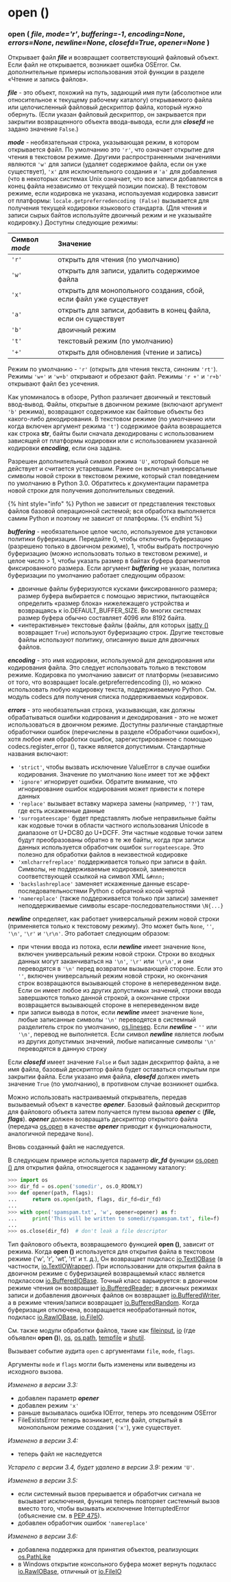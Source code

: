 # open \(\)

### open \( _file_, _mode='r'_, _buffering=-1_, _encoding=None_, _errors=None_, _newline=None_, _closefd=True_, _opener=None_ \)

Открывает файл _**file**_ и возвращает соответствующий файловый объект. Если файл не открывается, возникает ошибка OSError. См. дополнительные примеры использования этой функции в разделе «Чтение и запись файлов».

_**file**_ - это объект, похожий на путь, задающий имя пути \(абсолютное или относительное к текущему рабочему каталогу\) открываемого файла или целочисленный файловый дескриптор файла, который нужно обернуть. \(Если указан файловый дескриптор, он закрывается при закрытии возвращенного объекта ввода-вывода, если для _**closefd**_ не задано значение `False`.\)

_**mode**_ - необязательная строка, указывающая режим, в котором открывается файл. По умолчанию это `'r'`, что означает открытие для чтения в текстовом режиме. Другими распространенными значениями являются `'w'` для записи \(удаляет содержимое файла, если он уже существует\), `'x'` для исключительного создания и `'a'` для добавления \(что в некоторых системах Unix означает, что все записи добавляются в конец файла независимо от текущей позиции поиска\). В текстовом режиме, если кодировка не указана, используемая кодировка зависит от платформы: `locale.getpreferredencoding (False)` вызывается для получения текущей кодировки языкового стандарта. \(Для чтения и записи сырых байтов используйте двоичный режим и не указывайте кодировку.\) Доступны следующие режимы:

| Символ _**mode**_ | Значение |
| :--- | :--- |
| `'r'` | открыть для чтения \(по умолчанию\) |
| `'w'` | открыть для записи, удалить содержимое файла |
| `'x'` | открыть для монопольного создания, сбой, если файл уже существует |
| `'a'` | открыть для записи, добавить в конец файла, если он существует |
| `'b'` | двоичный режим |
| `'t'` | текстовый режим \(по умолчанию\) |
| `'+'` | открыть для обновления \(чтение и запись\) |

Режим по умолчанию - `'r'` \(открыть для чтения текста, синоним `'rt'`\). Режимы `'w+'` и `'w+b'` открывают и обрезают файл. Режимы `'r +'` и `'r+b'` открывают файл без усечения.

Как упоминалось в обзоре, Python различает двоичный и текстовый ввод-вывод. Файлы, открытые в двоичном режиме \(включают аргумент `'b'` режима\), возвращают содержимое как байтовые объекты без какого-либо декодирования. В текстовом режиме \(по умолчанию или когда включен аргумент режима `'t'`\) содержимое файла возвращается как строка **str**, байты были сначала декодированы с использованием зависящей от платформы кодировки или с использованием указанной кодировки _**encoding**_, если она задана.

Разрешен дополнительный символ режима `'U'`, который больше не действует и считается устаревшим. Ранее он включал универсальные символы новой строки в текстовом режиме, который стал поведением по умолчанию в Python 3.0. Обратитесь к документации параметра новой строки для получения дополнительных сведений.

{% hint style="info" %}
Python не зависит от представления текстовых файлов базовой операционной системой; вся обработка выполняется самим Python и поэтому не зависит от платформы.
{% endhint %}

_**buffering**_ - необязательное целое число, используемое для установки политики буферизации. Передайте 0, чтобы отключить буферизацию \(разрешено только в двоичном режиме\), 1, чтобы выбрать построчную буферизацию \(можно использовать только в текстовом режиме\), и целое число &gt; 1, чтобы указать размер в байтах буфера фрагментов фиксированного размера. Если аргумент _**buffering**_ не указан, политика буферизации по умолчанию работает следующим образом:

* двоичные файлы буферизуются кусками фиксированного размера; размер буфера выбирается с помощью эвристики, пытающейся определить «размер блока» нижележащего устройства и возвращаясь к io.DEFAULT\_BUFFER\_SIZE. Во многих системах размер буфера обычно составляет 4096 или 8192 байта.
* «интерактивные» текстовые файлы \(файлы, для которых [isatty \(\)](../../moduli-standartnoi-biblioteki-1/obshie-sluzhby-operacionnoi-sistemy/io/io.iobase/io.iobase.isatty.md) возвращает `True`\) используют буферизацию строк. Другие текстовые файлы используют политику, описанную выше для двоичных файлов.

_**encoding**_ - это имя кодировки, используемой для декодирования или кодирования файла. Это следует использовать только в текстовом режиме. Кодировка по умолчанию зависит от платформы \(независимо от того, что возвращает locale.getpreferredencoding \(\)\), но можно использовать любую кодировку текста, поддерживаемую Python. См. модуль codecs для получения списка поддерживаемых кодировок.

_**errors**_ - это необязательная строка, указывающая, как должны обрабатываться ошибки кодирования и декодирования - это не может использоваться в двоичном режиме. Доступны различные стандартные обработчики ошибок \(перечислены в разделе «Обработчики ошибок»\), хотя любое имя обработки ошибок, зарегистрированное с помощью codecs.register\_error \(\), также является допустимым. Стандартные названия включают:

* `'strict'`, чтобы вызвать исключение ValueError в случае ошибки кодирования. Значение по умолчанию `None` имеет тот же эффект
* `'ignore'` игнорирует ошибки. Обратите внимание, что игнорирование ошибок кодирования может привести к потере данных
* `'replace'` вызывает вставку маркера замены \(например, `'?'`\) там, где есть искаженные данные
* `'surrogateescape'` будет представлять любые неправильные байты как кодовые точки в области частного использования Unicode в диапазоне от U+DC80 до U+DCFF. Эти частные кодовые точки затем будут преобразованы обратно в те же байты, когда при записи данных используется обработчик ошибок `surrogateescape`. Это полезно для обработки файлов в неизвестной кодировке
* `'xmlcharrefreplace'` поддерживается только при записи в файл. Символы, не поддерживаемые кодировкой, заменяются соответствующей ссылкой на символ XML `&#nnn;`
* `'backslashreplace'` заменяет искаженные данные escape-последовательностями Python с обратной косой чертой
* `'namereplace'` \(также поддерживается только при записи\) заменяет неподдерживаемые символы escape-последовательностями `\N{...}`

_**newline**_ определяет, как работает универсальный режим новой строки \(применяется только к текстовому режиму\). Это может быть `None`, `''`, `'\n'`, `'\r'` и `'\r\n'`. Это работает следующим образом:

* при чтении ввода из потока, если _**newline**_ имеет значение `None`, включен универсальный режим новой строки. Строки во входных данных могут заканчиваться на `'\n'`, `'\r'` или `'\r\n'`, и они переводятся в `'\n'` перед возвратом вызывающей стороне. Если это `''`, включен универсальный режим новой строки, но окончания строк возвращаются вызывающей стороне в непереведенном виде. Если он имеет любое из других допустимых значений, строки ввода завершаются только данной строкой, а окончание строки возвращается вызывающей стороне в непереведенном виде
* при записи вывода в поток, если _**newline**_ имеет значение `None`, любые записанные символы `'\n'` переводятся в системный разделитель строк по умолчанию, [os.linesep](../../moduli-standartnoi-biblioteki-1/obshie-sluzhby-operacionnoi-sistemy/os/raznye-sluzhby-os/os.linesep.md). Если _**newline**_ - `''` или `'\n'`, перевод не выполняется. Если символ _**newline**_ является любым из других допустимых значений, любые написанные символы `'\n'` переводятся в данную строку

Если _**closefd**_ имеет значение `False` и был задан дескриптор файла, а не имя файла, базовый дескриптор файла будет оставаться открытым при закрытии файла. Если указано имя файла, _**closefd**_ должен иметь значение `True` \(по умолчанию\), в противном случае возникнет ошибка.

Можно использовать настраиваемый открыватель, передав вызываемый объект в качестве _**opener**_. Базовый файловый дескриптор для файлового объекта затем получается путем вызова _**opener**_ с \(_**file, flags**_\). _**opener**_ должен возвращать дескриптор открытого файла \(передача [os.open](../../moduli-standartnoi-biblioteki-1/obshie-sluzhby-operacionnoi-sistemy/os/operacii-s-failovymi-deskriptorami/os.open.md) в качестве _**opener**_ приводит к функциональности, аналогичной передаче `None`\).

Вновь созданный файл не наследуется.

В следующем примере используется параметр _**dir\_fd**_ функции [os.open \(\)](../../moduli-standartnoi-biblioteki-1/obshie-sluzhby-operacionnoi-sistemy/os/operacii-s-failovymi-deskriptorami/os.open.md) для открытия файла, относящегося к заданному каталогу:

```python
>>> import os
>>> dir_fd = os.open('somedir', os.O_RDONLY)
>>> def opener(path, flags):
...     return os.open(path, flags, dir_fd=dir_fd)
...
>>> with open('spamspam.txt', 'w', opener=opener) as f:
...     print('This will be written to somedir/spamspam.txt', file=f)
...
>>> os.close(dir_fd)  # don't leak a file descriptor
```

Тип файлового объекта, возвращаемого функцией **open \(\)**, зависит от режима. Когда **open \(\)** используется для открытия файла в текстовом режиме \('w', 'r', 'wt', 'rt' и т. д.\), Он возвращает подкласс [io.TextIOBase](../../moduli-standartnoi-biblioteki-1/obshie-sluzhby-operacionnoi-sistemy/io/io.textiobase/) \(в частности, [io.TextIOWrapper](../../moduli-standartnoi-biblioteki-1/obshie-sluzhby-operacionnoi-sistemy/io/io.textiowrapper.md)\). При использовании для открытия файла в двоичном режиме с буферизацией возвращаемый класс является подклассом [io.BufferedIOBase](../../moduli-standartnoi-biblioteki-1/obshie-sluzhby-operacionnoi-sistemy/io/io.bufferediobase/). Точный класс варьируется: в двоичном режиме чтения он возвращает [io.BufferedReader](../../moduli-standartnoi-biblioteki-1/obshie-sluzhby-operacionnoi-sistemy/io/io.bufferedreader/); в двоичных режимах записи и добавления двоичных файлов он возвращает [io.BufferedWriter](../../moduli-standartnoi-biblioteki-1/obshie-sluzhby-operacionnoi-sistemy/io/io.bufferedwriter/), а в режиме чтения/записи возвращает [io.BufferedRandom](../../moduli-standartnoi-biblioteki-1/obshie-sluzhby-operacionnoi-sistemy/io/io.bufferedrandom.md). Когда буферизация отключена, возвращается необработанный поток, подкласс [io.RawIOBase](../../moduli-standartnoi-biblioteki-1/obshie-sluzhby-operacionnoi-sistemy/io/io.rawiobase/), [io.FileIO](../../moduli-standartnoi-biblioteki-1/obshie-sluzhby-operacionnoi-sistemy/io/io.fileio.md).

См. также модули обработки файлов, такие как [fileinput](../../moduli-standartnoi-biblioteki-1/dostup-k-failam-i-papkam/fileinput.md), [io](../../moduli-standartnoi-biblioteki-1/obshie-sluzhby-operacionnoi-sistemy/io/) \(где объявлен **open \(\)**\), [os](../../moduli-standartnoi-biblioteki-1/obshie-sluzhby-operacionnoi-sistemy/os/), [os.path](../../moduli-standartnoi-biblioteki-1/dostup-k-failam-i-papkam/os.path/), [tempfile](../../moduli-standartnoi-biblioteki-1/dostup-k-failam-i-papkam/tempfile.md) и [shutil](../../moduli-standartnoi-biblioteki-1/dostup-k-failam-i-papkam/shutil/).

Вызывает событие аудита `open` с аргументами `file`, `mode`, `flags`.

Аргументы `mode` и `flags` могли быть изменены или выведены из исходного вызова.

_Изменено в версии 3.3:_

* добавлен параметр _**opener**_
* добавлен режим `'x'`
* раньше вызывалась ошибка IOError, теперь это псевдоним OSError
* FileExistsError теперь возникает, если файл, открытый в монопольном режиме создания \(`'x'`\), уже существует.

_Изменено в версии 3.4:_

* теперь файл не наследуется

_Устарело с версии 3.4, будет удалено в версии 3.9:_ режим `'U'`.

_Изменено в версии 3.5:_

* если системный вызов прерывается и обработчик сигнала не вызывает исключения, функция теперь повторяет системный вызов вместо того, чтобы вызывать исключение InterruptedError \(объяснение см. в [PEP 475](https://www.python.org/dev/peps/pep-0475/)\).
* добавлен обработчик ошибок `'namereplace'`

_Изменено в версии 3.6:_

* добавлена поддержка для принятия объектов, реализующих [os.PathLike](../../moduli-standartnoi-biblioteki-1/obshie-sluzhby-operacionnoi-sistemy/os/parametry-processa/os.pathlike.md)
* в Windows открытие консольного буфера может вернуть подкласс [io.RawIOBase](../../moduli-standartnoi-biblioteki-1/obshie-sluzhby-operacionnoi-sistemy/io/io.rawiobase/), отличный от [io.FileIO](../../moduli-standartnoi-biblioteki-1/obshie-sluzhby-operacionnoi-sistemy/io/io.fileio.md)

